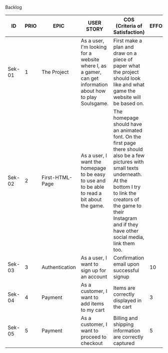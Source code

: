 Backlog

| ID  | PRIO | EPIC        | USER STORY                                 | COS (Criteria of Satisfaction)  | EFFORT |
| --- | ---- | ----------- | ------------------------------------------ | ------------------------------- | ------ |
| Sek-01   | 1 | The Project | As a user, I'm looking for a website where I, as a gamer, can get information about how to play Soulsgame. | First make a plan and draw on a piece of paper what the project should look like and what game the website will be based on. | |
| Sek-02   | 2 | First-HTML-Page | As a user, I want the homepage to be easy to use and to be able to read a bit about the game. | The homepage should have an animated font. On the first page there should also be a few pictures with small texts underneath. At the bottom I try to link the creators of the game to their Instagram and if they have other social media, link them too.| |
| Sek-03   | 3 | Authentication | As a user, I want to sign up for an account | Confirmation email upon successful signup | 10 |
| Sek-04   | 4 | Payment      | As a customer, I want to add items to my cart | Items are correctly displayed in the cart | 3 |
| Sek-05   | 5 | Payment      | As a customer, I want to proceed to checkout | Billing and shipping information are correctly captured | 5 |
